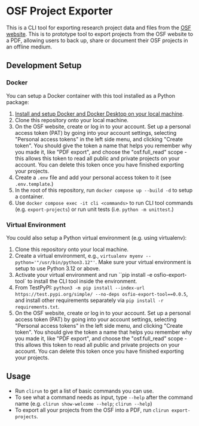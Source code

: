 # OSF Project Exporter

This is a CLI tool for exporting research project data and files from the [OSF website](https://osf.io/). This is to prototype tool to export projects from the OSF website to a PDF, allowing users to back up, share or document their OSF projects in an offline medium.

## Development Setup

### Docker

You can setup a Docker container with this tool installed as a Python package:

1. [Install and setup Docker and Docker Desktop on your local machine](https://docs.docker.com/desktop/).
2. Clone this repository onto your local machine.
3. On the OSF website, create or log in to your account.  Set up a personal access token (PAT) by going into your account settings, selecting "Personal access tokens" in the left side menu, and clicking "Create token". You should give the token a name that helps you remember why you made it, like "PDF export", and choose the "osf.full_read" scope - this allows this token to read all public and private projects on your account. You can delete this token once you have finished exporting your projects.
4. Create a `.env` file and add your personal access token to it (see `.env.template`.)
5. In the root of this repository, run `docker compose up --build -d` to setup a container.
6. Use `docker compose exec -it cli <commands>` to run CLI tool commands (e.g. `export-projects`) or run unit tests (i.e. `python -m unittest`.)

### Virtual Environment

You could also setup a Python virtual environment (e.g. using virtualenv):

1. Clone this repository onto your local machine.
2. Create a virtual environment, e.g., ``virtualenv myenv --python='"/usr/bin/python3.12"'``. Make sure your virtual environment is setup to use Python 3.12 or above.
3. Activate your virtual environment and run ``pip install -e osfio-export-tool` to install the CLI tool inside the environment.
4. From TestPyPI: `python3 -m pip install --index-url https://test.pypi.org/simple/ --no-deps osfio-export-tool==0.0.5`, and install other requirements separately via `pip install -r requirements.txt`.
5. On the OSF website, create or log in to your account.  Set up a personal access token (PAT) by going into your account settings, selecting "Personal access tokens" in the left side menu, and clicking "Create token". You should give the token a name that helps you remember why you made it, like "PDF export", and choose the "osf.full_read" scope - this allows this token to read all public and private projects on your account. You can delete this token once you have finished exporting your projects.

## Usage

- Run `clirun` to get a list of basic commands you can use.
- To see what a command needs as input, type `--help` after the command name (e.g. `clirun show-welcome --help`; `clirun --help`)
- To export all your projects from the OSF into a PDF, run `clirun export-projects`.
